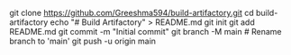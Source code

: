 git clone https://github.com/Greeshma594/build-artifactory.git
cd build-artifactory
echo "# Build Artifactory" > README.md
git init
git add README.md
git commit -m "Initial commit"
git branch -M main  # Rename branch to 'main'
git push -u origin main
